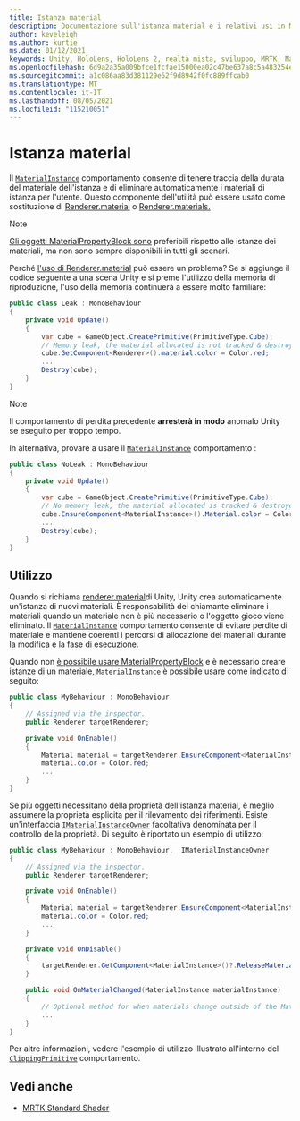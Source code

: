 ```yaml
---
title: Istanza material
description: Documentazione sull'istanza material e i relativi usi in MRTK
author: keveleigh
ms.author: kurtie
ms.date: 01/12/2021
keywords: Unity, HoloLens, HoloLens 2, realtà mista, sviluppo, MRTK, MaterialInstance,
ms.openlocfilehash: 6d9a2a35a009bfce1fcfae15000ea02c47be637a8c5a483254ea30d9948922e5
ms.sourcegitcommit: a1c086aa83d381129e62f9d8942f0fc889ffcab0
ms.translationtype: MT
ms.contentlocale: it-IT
ms.lasthandoff: 08/05/2021
ms.locfileid: "115210051"
---
```

# <a name="material-instance"></a>Istanza material

Il [`MaterialInstance`](xref:Microsoft.MixedReality.Toolkit.Rendering.MaterialInstance) comportamento consente di tenere traccia della durata del materiale dell'istanza e di eliminare automaticamente i materiali di istanza per l'utente. Questo componente dell'utilità può essere usato come sostituzione di [Renderer.material](https://docs.unity3d.com/ScriptReference/Renderer-material.html) o [Renderer.materials.](https://docs.unity3d.com/ScriptReference/Renderer-materials.html)

> [!NOTE]
> [Gli oggetti MaterialPropertyBlock sono](https://docs.unity3d.com/ScriptReference/MaterialPropertyBlock.html) preferibili rispetto alle istanze dei materiali, ma non sono sempre disponibili in tutti gli scenari.

Perché [l'uso di Renderer.material](https://docs.unity3d.com/ScriptReference/Renderer-material.html) può essere un problema? Se si aggiunge il codice seguente a una scena Unity e si preme l'utilizzo della memoria di riproduzione, l'uso della memoria continuerà a essere molto familiare:

```c#
public class Leak : MonoBehaviour
{
    private void Update()
    {
        var cube = GameObject.CreatePrimitive(PrimitiveType.Cube);
        // Memory leak, the material allocated is not tracked & destroyed.
        cube.GetComponent<Renderer>().material.color = Color.red;
        ...
        Destroy(cube);
    }
}
```

> [!NOTE]
> Il comportamento di perdita precedente **arresterà in modo** anomalo Unity se eseguito per troppo tempo.

In alternativa, provare a usare il [`MaterialInstance`](xref:Microsoft.MixedReality.Toolkit.Rendering.MaterialInstance) comportamento :

```c#
public class NoLeak : MonoBehaviour
{
    private void Update()
    {
        var cube = GameObject.CreatePrimitive(PrimitiveType.Cube);
        // No memory leak, the material allocated is tracked & destroyed by MaterialInstance.
        cube.EnsureComponent<MaterialInstance>().Material.color = Color.red;
        ...
        Destroy(cube);
    }
}
```

## <a name="usage"></a>Utilizzo

Quando si richiama [renderer.material](https://docs.unity3d.com/ScriptReference/Renderer-material.html)di Unity, Unity crea automaticamente un'istanza di nuovi materiali. È responsabilità del chiamante eliminare i materiali quando un materiale non è più necessario o l'oggetto gioco viene eliminato. Il [`MaterialInstance`](xref:Microsoft.MixedReality.Toolkit.Rendering.MaterialInstance) comportamento consente di evitare perdite di materiale e mantiene coerenti i percorsi di allocazione dei materiali durante la modifica e la fase di esecuzione.

Quando non [è possibile usare MaterialPropertyBlock](https://docs.unity3d.com/ScriptReference/MaterialPropertyBlock.html) e è necessario creare istanze di un materiale, [`MaterialInstance`](xref:Microsoft.MixedReality.Toolkit.Rendering.MaterialInstance) è possibile usare come indicato di seguito:

```c#
public class MyBehaviour : MonoBehaviour
{
    // Assigned via the inspector.
    public Renderer targetRenderer;

    private void OnEnable()
    {
        Material material = targetRenderer.EnsureComponent<MaterialInstance>().Material;
        material.color = Color.red;
        ...
    }
}
```

Se più oggetti necessitano della proprietà dell'istanza material, è meglio assumere la proprietà esplicita per il rilevamento dei riferimenti. Esiste un'interfaccia [`IMaterialInstanceOwner`](xref:Microsoft.MixedReality.Toolkit.Rendering.IMaterialInstanceOwner) facoltativa denominata per il controllo della proprietà. Di seguito è riportato un esempio di utilizzo:

```c#
public class MyBehaviour : MonoBehaviour,  IMaterialInstanceOwner
{
    // Assigned via the inspector.
    public Renderer targetRenderer;

    private void OnEnable()
    {
        Material material = targetRenderer.EnsureComponent<MaterialInstance>().AcquireMaterial(this);
        material.color = Color.red;
        ...
    }

    private void OnDisable()
    {
        targetRenderer.GetComponent<MaterialInstance>()?.ReleaseMaterial(this)
    }

    public void OnMaterialChanged(MaterialInstance materialInstance)
    {
        // Optional method for when materials change outside of the MaterialInstance.
        ...
    }
}
```

Per altre informazioni, vedere l'esempio di utilizzo illustrato all'interno del [`ClippingPrimitive`](xref:Microsoft.MixedReality.Toolkit.Utilities.ClippingPrimitive) comportamento.

## <a name="see-also"></a>Vedi anche

* [MRTK Standard Shader](mrtk-standard-shader.md)
